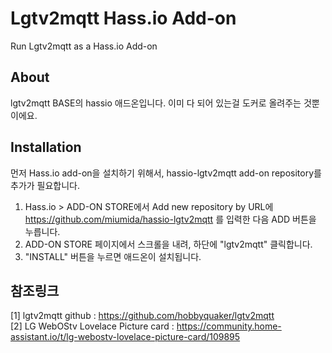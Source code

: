# Lgtv2mqtt Hass.io Add-on
Run Lgtv2mqtt as a Hass.io Add-on

## About
lgtv2mqtt BASE의 hassio 애드온입니다. 이미 다 되어 있는걸 도커로 올려주는 것뿐이에요.

## Installation
먼저 Hass.io add-on을 설치하기 위해서, hassio-lgtv2mqtt add-on repository를 추가가 필요합니다.
1. Hass.io > ADD-ON STORE에서 Add new repository by URL에 https://github.com/miumida/hassio-lgtv2mqtt 를 입력한 다음 ADD 버튼을 누릅니다.
2. ADD-ON STORE 페이지에서 스크롤을 내려, 하단에 "lgtv2mqtt" 클릭합니다.
3. "INSTALL" 버튼을 누르면 애드온이 설치됩니다.


## 참조링크
[1] lgtv2mqtt github : <https://github.com/hobbyquaker/lgtv2mqtt><br>
[2] LG WebOStv Lovelace Picture card : <https://community.home-assistant.io/t/lg-webostv-lovelace-picture-card/109895><br>
